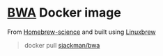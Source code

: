 [BWA][] Docker image
================================================================================

From [Homebrew-science][] and built using [Linuxbrew][]

> docker pull [sjackman/bwa][]

[Homebrew-science]: https://github.com/Homebrew/homebrew-science
[Linuxbrew]: http://brew.sh/linuxbrew/

[BWA]: http://bio-bwa.sourceforge.net/
[sjackman/bwa]: https://registry.hub.docker.com/u/sjackman/bwa/
